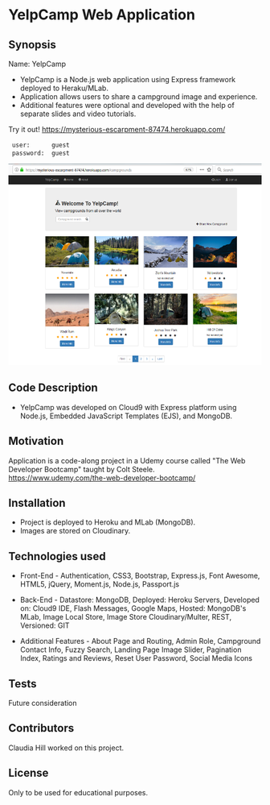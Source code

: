 #  YelpCamp Web Application

## Synopsis

Name:  YelpCamp

* YelpCamp is a Node.js web application using Express framework deployed to Heraku/MLab.
* Application allows users to share a campground image and experience.
* Additional features were optional and developed with the help of separate slides and video tutorials.

Try it out! 
<https://mysterious-escarpment-87474.herokuapp.com/> 

     user:      guest 
     password:  guest 


<p align="center">
 <kbd><img width="533" height="400" src="readme_assets/yelpcamp.png"></kbd>
</p> 



## Code Description

* YelpCamp was developed on Cloud9 with Express platform using Node.js, Embedded JavaScript Templates (EJS), and MongoDB.

## Motivation

Application is a code-along project in a Udemy course called "The Web Developer Bootcamp" taught by Colt Steele.  
<https://www.udemy.com/the-web-developer-bootcamp/>

## Installation

* Project is deployed to Heroku and MLab (MongoDB).  
* Images are stored on Cloudinary. 

## Technologies used

* Front-End - Authentication, CSS3, Bootstrap, Express.js, Font Awesome, HTML5, jQuery, Moment.js, Node.js, Passport.js  				

* Back-End - Datastore: 	MongoDB, Deployed: Heroku Servers, Developed on: Cloud9 IDE, Flash Messages, Google Maps, Hosted: MongoDB's MLab, 
Image Local Store, Image Store Cloudinary/Multer, REST, Versioned: GIT   

* Additional Features - About Page and Routing, Admin Role, Campground Contact Info, Fuzzy Search, Landing Page Image Slider, Pagination Index, 
Ratings and Reviews, Reset User Password, Social Media Icons

## Tests

Future consideration

## Contributors

Claudia Hill worked on this project.

## License

Only to be used for educational purposes.